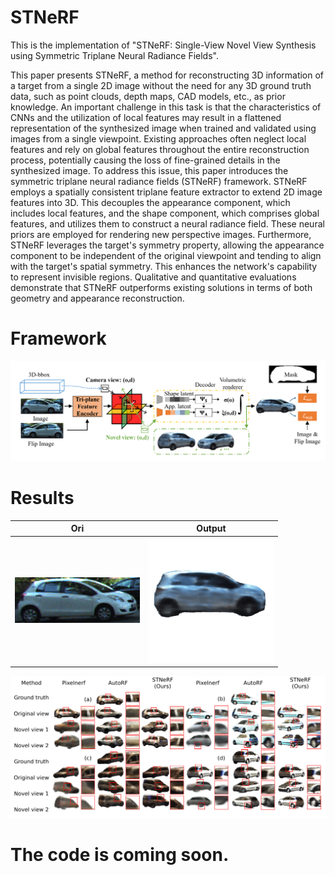 # STNeRF
This is the implementation of "STNeRF: Single-View Novel View Synthesis using Symmetric Triplane Neural Radiance Fields".

This paper presents STNeRF, a method for reconstructing 3D information of a target from a single 2D image without the need for any 3D ground truth data, such as point clouds, depth maps, CAD models, etc., as prior knowledge. An important challenge in this task is that the characteristics of CNNs and the utilization of local features may result in a flattened representation of the synthesized image when trained and validated using images from a single viewpoint. Existing approaches often neglect local features and rely on global features throughout the entire reconstruction process, potentially causing the loss of fine-grained details in the synthesized image. To address this issue, this paper introduces the symmetric triplane neural radiance fields (STNeRF) framework. STNeRF employs a spatially consistent triplane feature extractor to extend 2D image features into 3D. This decouples the appearance component, which includes local features, and the shape component, which comprises global features, and utilizes them to construct a neural radiance field. These neural priors are employed for rendering new perspective images. Furthermore, STNeRF leverages the target's symmetry property, allowing the appearance component to be independent of the original viewpoint and tending to align with the target's spatial symmetry. This enhances the network's capability to represent invisible regions. Qualitative and quantitative evaluations demonstrate that STNeRF outperforms existing solutions in terms of both geometry and appearance reconstruction.

# Framework
![framework.png](https://github.com/ll594282475/STNeRF/blob/main/pic/framework_new.png)

# Results
 | Ori  |  Output |
| ------------ | ------------ |
|  <img src="pic/003512_00_patch.png" alt="drawing" width="200"/> | <img src="pic/vis.gif" alt="drawing" width="200"/> |


![result_1.png](https://github.com/ll594282475/STNeRF/blob/main/pic/result_1.png)


# The code is coming soon.
